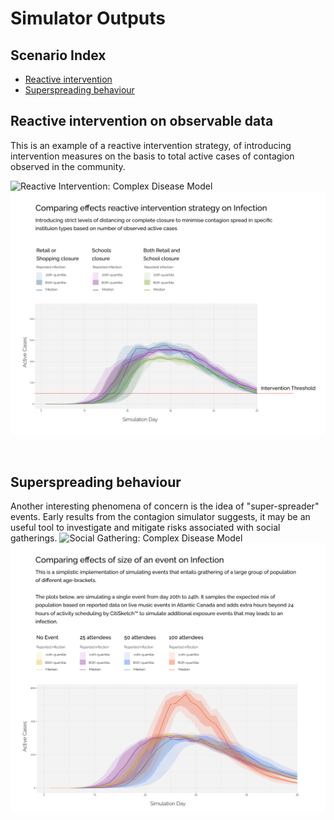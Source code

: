 # Simulator Outputs

## Scenario Index
* [Reactive intervention](#reactive-intervention)
* [Superspreading behaviour](#superspreading-bheaviour)



## Reactive intervention on observable data
This is an example of a reactive intervention strategy, of introducing intervention measures on the basis to total active cases of contagion observed in the community.

![Reactive Intervention: Complex Disease Model](/fig/Reactive_Intervention.svg)
<img src="./fig/Reactive_Intervention.svg">

&nbsp;
&nbsp;
&nbsp;
&nbsp;

## Superspreading behaviour
Another interesting phenomena of concern is the idea of "super-spreader" events.
Early results from the contagion simulator suggests, it may be an useful tool to investigate and mitigate risks associated with social gatherings.
![Social Gathering: Complex Disease Model](/fig/Events_with_close_proximity.svg)
<img src="./fig/Events_with_close_proximity.svg">

